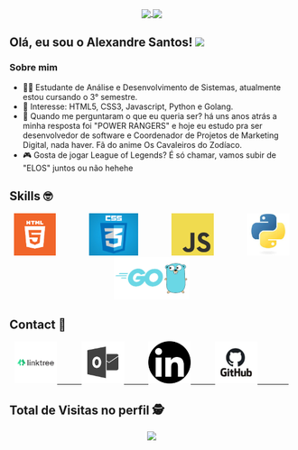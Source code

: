 <p align="center">
  <a href="https://github.com/anuraghazra/github-readme-stats">
    <img
      align="center"
      height="165"
      src="https://github-readme-stats.vercel.app/api?username=alexandresantosal91&theme=chartreuse-dark&show_icons=true"
    />
  </a>
  <a href="https://github.com/anuraghazra/github-readme-stats">
    <img
      align="center"
      src="https://github-readme-stats.vercel.app/api/top-langs/?username=AlexandreSantosAL91&layout=compact&langs_count=16&theme=chartreuse-dark"
    />
  </a>
</p>

## Olá, eu sou o Alexandre Santos! <img src="https://raw.githubusercontent.com/iampavangandhi/iampavangandhi/master/gifs/Hi.gif" width="30px"></h2>

### Sobre mim

- 👨‍🎓 Estudante de Análise e Desenvolvimento de Sistemas, atualmente estou cursando o 3° semestre.
- 🎯 Interesse: HTML5, CSS3, Javascript, Python e Golang.
- 🦊 Quando me perguntaram o que eu queria ser? há uns anos atrás a minha resposta foi "POWER RANGERS" e hoje eu estudo pra ser desenvolvedor de software e Coordenador de Projetos de Marketing Digital, nada haver. Fã do anime Os Cavaleiros do Zodíaco. 
- 🎮 Gosta de jogar League of Legends? É só chamar, vamos subir de "ELOS" juntos ou não hehehe

## Skills :nerd_face:
<p align="center">
    <img height="75" src="https://raw.githubusercontent.com/AlexandreSantosAL91/AlexandreSantosAL91/main/icons/html-5.png">
    &nbsp;&nbsp;&nbsp;&nbsp;&nbsp;&nbsp;&nbsp;&nbsp;&nbsp;&nbsp;&nbsp;&nbsp;&nbsp;
   <img height="75" src="https://raw.githubusercontent.com/AlexandreSantosAL91/AlexandreSantosAL91/main/icons/css-3.jpg">   
   &nbsp;&nbsp;&nbsp;&nbsp;&nbsp;&nbsp;&nbsp;&nbsp;&nbsp;&nbsp;&nbsp;&nbsp;&nbsp;
  <img height="75" src="https://raw.githubusercontent.com/AlexandreSantosAL91/AlexandreSantosAL91/main/icons/js.png">
   &nbsp;&nbsp;&nbsp;&nbsp;&nbsp;&nbsp;&nbsp;&nbsp;&nbsp;&nbsp;&nbsp;&nbsp;&nbsp;
     <img height="75" src="https://raw.githubusercontent.com/AlexandreSantosAL91/AlexandreSantosAL91/main/icons/python.jpg">
   &nbsp;&nbsp;&nbsp;&nbsp;&nbsp;&nbsp;&nbsp;&nbsp;&nbsp;&nbsp;&nbsp;&nbsp;&nbsp;
   <img height="75" src="https://raw.githubusercontent.com/AlexandreSantosAL91/AlexandreSantosAL91/main/icons/go.png">
   &nbsp;&nbsp;&nbsp;&nbsp;&nbsp;&nbsp;&nbsp;&nbsp;&nbsp;&nbsp;&nbsp;&nbsp;&nbsp;
</p>

<p align="center"> 

## Contact :iphone:

<p align="center">
  <a href="https://linktr.ee/alexandresantos.com">
  <img height="75" src= "https://raw.githubusercontent.com/AlexandreSantosAL91/AlexandreSantosAL91/main/icons/linktree.png">
  &nbsp;&nbsp;&nbsp;&nbsp;&nbsp;&nbsp;&nbsp;&nbsp;&nbsp;

  <a href="mailto:alexandresantos_al@hotmail.com">
  <img height="75" src= "https://raw.githubusercontent.com/AlexandreSantosAL91/AlexandreSantosAL91/main/icons/msn.jpg">
  &nbsp;&nbsp;&nbsp;&nbsp;&nbsp;&nbsp;&nbsp;&nbsp;&nbsp;

  <a href="https://www.linkedin.com/in/alexandresantosal">
  <img height="75" src= "https://raw.githubusercontent.com/AlexandreSantosAL91/AlexandreSantosAL91/main/icons/in.png">
  &nbsp;&nbsp;&nbsp;&nbsp;&nbsp;&nbsp;&nbsp;&nbsp;&nbsp;  

  <a href="https://github.com/AlexandreSantosAL91">
  <img height="75" src= "https://raw.githubusercontent.com/AlexandreSantosAL91/AlexandreSantosAL91/main/icons/git.jpg">  
  &nbsp;&nbsp;&nbsp;&nbsp;&nbsp;&nbsp;&nbsp;&nbsp;&nbsp;&nbsp;&nbsp;&nbsp;&nbsp;
</a>
    
</p>
<p align="center"> 

 ## Total de Visitas no perfil :detective: <br>
 <p align="center"> 
   <img height="35" alingn="center" src="https://profile-counter.glitch.me/AlexandreSantosAL91/count.svg" />
 </p>

</p>
